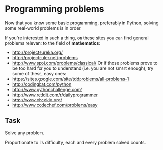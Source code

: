 Programming problems
======================

Now that you know some basic programming, preferably in
[Python](learn_python.md), solving some real-world problems is in order.

If you're interested in such a thing, on these sites you can find
general problems relevant to the field of **mathematics**:
* http://projecteureka.org/
* http://projecteuler.net/problems
* http://www.spoj.com/problems/classical/
Or if those problems prove to be too hard for you to understand
(i.e. you are not smart enough), try some of these, easy ones:
* https://sites.google.com/site/tddproblems/all-problems-1
* http://codingbat.com/python
* http://www.pythonchallenge.com/
* http://www.reddit.com/r/dailyprogrammer
* http://www.checkio.org/
* http://www.codechef.com/problems/easy

Task
----

Solve any problem.

Proportionate to its difficulty, each and every
problem solved counts.

